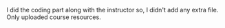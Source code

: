 I did the coding part along with the instructor so, I didn't add any extra file. Only uploaded course resources.
